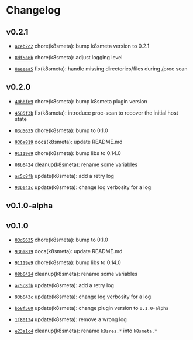 # Changelog

## v0.2.1

* [`aceb2c2`](https://github.com/falcosecurity/plugins/commit/aceb2c2f) chore(k8smeta): bump k8smeta version to 0.2.1

* [`8df5a6b`](https://github.com/falcosecurity/plugins/commit/8df5a6b2) chore(k8smeta): adjust logging level

* [`8aeeaa5`](https://github.com/falcosecurity/plugins/commit/8aeeaa53) fix(k8smeta): handle missing directories/files during /proc scan


## v0.2.0

* [`40bbf69`](https://github.com/falcosecurity/plugins/commit/40bbf69c) chore(k8smeta): bump k8smeta plugin version

* [`4585f3b`](https://github.com/falcosecurity/plugins/commit/4585f3ba) fix(k8smeta): introduce proc-scan to recover the initial host state

* [`03d5635`](https://github.com/falcosecurity/plugins/commit/03d56355) chore(k8smeta): bump to 0.1.0

* [`936a819`](https://github.com/falcosecurity/plugins/commit/936a8190) docs(k8smeta): update README.md

* [`91119e9`](https://github.com/falcosecurity/plugins/commit/91119e92) chore(k8smeta): bump libs to 0.14.0

* [`08b6424`](https://github.com/falcosecurity/plugins/commit/08b6424c) cleanup(k8smeta): rename some variables

* [`ac5c8fb`](https://github.com/falcosecurity/plugins/commit/ac5c8fbf) update(k8smeta): add a retry log

* [`93b643c`](https://github.com/falcosecurity/plugins/commit/93b643c5) update(k8smeta): change log verbosity for a log


## v0.1.0-alpha


## v0.1.0

* [`03d5635`](https://github.com/falcosecurity/plugins/commit/03d56355) chore(k8smeta): bump to 0.1.0

* [`936a819`](https://github.com/falcosecurity/plugins/commit/936a8190) docs(k8smeta): update README.md

* [`91119e9`](https://github.com/falcosecurity/plugins/commit/91119e92) chore(k8smeta): bump libs to 0.14.0

* [`08b6424`](https://github.com/falcosecurity/plugins/commit/08b6424c) cleanup(k8smeta): rename some variables

* [`ac5c8fb`](https://github.com/falcosecurity/plugins/commit/ac5c8fbf) update(k8smeta): add a retry log

* [`93b643c`](https://github.com/falcosecurity/plugins/commit/93b643c5) update(k8smeta): change log verbosity for a log

* [`b58f560`](https://github.com/falcosecurity/plugins/commit/b58f5609) update(k8smeta): change plugin version to `0.1.0-alpha`

* [`1f80134`](https://github.com/falcosecurity/plugins/commit/1f80134e) update(k8smeta): remove a wrong log

* [`e23a1c4`](https://github.com/falcosecurity/plugins/commit/e23a1c44) cleanup(k8smeta): rename `k8sres.*` into `k8smeta.*`


